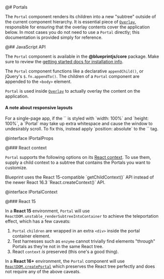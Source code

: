 @# Portals

The `Portal` component renders its children into a new "subtree" outside of the current component
hierarchy. It is essential piece of [`Overlay`](#core/components/overlay), responsible for ensuring that
the overlay contents cover the application below. In most cases you do not need to use a `Portal`
directly; this documentation is provided simply for reference.

@## JavaScript API

The `Portal` component is available in the __@blueprintjs/core__ package. Make sure to review the
[getting started docs for installation info](#blueprint/getting-started).

The `Portal` component functions like a declarative `appendChild()`, or jQuery's `$.fn.appendTo()`.
The children of a `Portal` component are appended to the `<body>` element.

`Portal` is used inside [`Overlay`](#core/components/overlay) to actually overlay the content on the
application.

<div class="@ns-callout @ns-intent-warning @ns-icon-warning-sign">
    <div class="@ns-callout-text">
        <h4 class="@ns-heading">A note about responsive layouts</h4>
        For a single-page app, if the `<body>` is styled with `width: 100%` and `height: 100%`, a `Portal`
        may take up extra whitespace and cause the window to undesirably scroll. To fix this, instead
        apply `position: absolute` to the `<body>` tag.
    </div>
</div>

@interface IPortalProps

@### React context

`Portal` supports the following options on its [React context](https://facebook.github.io/react/docs/context.html).
To use them, supply a child context to a subtree that contains the Portals you want to customize.

<div class="@ns-callout @ns-intent-primary @ns-icon-info-sign">
    <div class="@ns-callout-text">
        Blueprint uses the React 15-compatible `getChildContext()` API instead of the newer React 16.3 `React.createContext()` API.
    </div>
</div>

@interface IPortalContext

@### React 15

In a **React 15** environment, `Portal` will use `ReactDOM.unstable_renderSubtreeIntoContainer` to achieve the teleportation effect, which has a few caveats:

1. `Portal` `children` are wrapped in an extra `<div>` inside the portal container element.
1. Test harnesses such as `enzyme` cannot trivially find elements "through" Portals as they're not in the same React tree.
1. React `context` _is_ preserved (this one's a good thing).

In a **React 16+** environment, the `Portal` component will use [`ReactDOM.createPortal`](https://reactjs.org/docs/portals.html) which preserves the React tree perfectly and does not require any of the above caveats.
